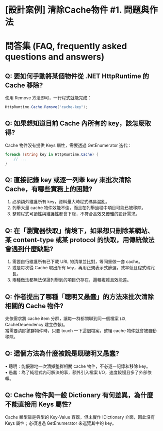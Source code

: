 # [設計案例] 清除Cache物件 #1. 問題與作法

# 問答集 (FAQ, frequently asked questions and answers)

## Q: 要如何手動將某個物件從 .NET HttpRuntime 的 Cache 移除?
使用 Remove 方法即可，一行程式就能完成：  
```csharp
HttpRuntime.Cache.Remove("cache-key");
```

## Q: 如果想知道目前 Cache 內所有的 key，該怎麼取得?
Cache 物件沒有提供 Keys 屬性，需要透過 GetEnumerator 迭代：  
```csharp
foreach (string key in HttpRuntime.Cache) {  
    // ...  
}
```

## Q: 直接記錄 key 或逐一列舉 key 來批次清除 Cache，有哪些實務上的困難?
1. 必須額外維護所有 key，資料量大時程式碼易混亂。  
2. 列舉大量 cache 物件效能不佳，而且在列舉過程中項目可能已被移除。  
3. 整體程式可讀性與維護性都會下降，不符合高效又優雅的設計需求。

## Q: 在「瀏覽器快取」情境下，如果想只刪除某網站、某 content-type 或某 protocol 的快取，用傳統做法會遇到什麼缺點?
1. 需要自行維護所有已下載 URL 的清單並比對，等同重做一套 cache。  
2. 或是每次從 Cache 取出所有 key，再用正規表示式篩選，效率低且程式碼冗長。  
3. 兩種做法都無法保證列舉到的項目仍存在，邏輯複雜且效能差。

## Q: 作者提出了哪種「聰明又愚蠢」的方法來批次清除相關的 Cache 物件?
先依需求將 cache item 分群，讓每一群都關聯到同一個檔案 (以 CacheDependency 建立依賴)。  
當需要清除該群物件時，只要 touch 一下這個檔案，整組 cache 物件就會被自動移除。

## Q: 這個方法為什麼被說是既聰明又愚蠢?
• 聰明：能優雅地一次清掉整群相關 cache 物件，不必逐一記錄和移除 key。  
• 愚蠢：為了純程式內可解決的事，額外引入檔案 I/O，速度較慢且多了外部依賴。

## Q: Cache 物件與一般 Dictionary 有何差異，為什麼不能直接用 Keys 屬性?
Cache 類型雖是典型的 Key-Value 容器，但未實作 IDictionary 介面，因此沒有 Keys 屬性；必須透過 GetEnumerator 來巡覽其中的 key。